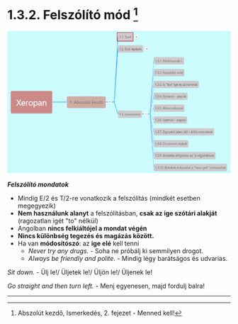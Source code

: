 # 1.3.2. Felszólító mód [^1]

![1.3](images/1.3.png)

***Felszólító mondatok***

* Mindig E/2 és T/2-re vonatkozik a felszólítás (mindkét esetben megegyezik)
* **Nem használunk alanyt** a felszólításban, **csak az ige szótári alakját** (ragozatlan igét "to" nélkül)
* Angolban **nincs felkiáltójel a mondat végén**
* **Nincs különbség tegezés és magázás között.**
* Ha van **módosítószó**: az **ige elé** kell tenni
  * *Never try any drugs.* - Soha ne próbálj ki semmilyen drogot.
  * *Always be friendly and polite.* - Mindig légy barátságos és udvarias.

*Sit down.* - Ülj le!/ Üljetek le!/ Üljön le!/ Üljenek le!

*Go straight and then turn left.* - Menj egyenesen, majd fordulj balra!

---
[^1]: Abszolút kezdő, Ismerkedés, 2. fejezet - Menned kell!
